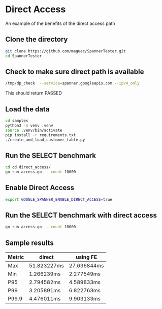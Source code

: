# Direct Access

An example of the benefits of the direct access path

## Clone the directory

```bash
git clone https://github.com/maguec/SpannerTester.git
cd SpannerTester
```

## Check to make sure direct path is available

```bash
/tmp/dp_check  --service=spanner.googleapis.com --ipv4_only
```

This should return PASSED

## Load the data

```bash
cd samples
python3 -m venv .venv
source .venv/bin/activate
pip install -r requirements.txt
./create_and_load_customer_table.py

```
## Run the SELECT benchmark

```bash
cd cd direct_access/
go run access.go  --count 10000
```

## Enable Direct Access

```bash
export GOOGLE_SPANNER_ENABLE_DIRECT_ACCESS=true
```

## Run the SELECT benchmark with direct access

```bash
go run access.go  --count 10000
``````

## Sample results

| Metric | direct | using FE |
| --    | -- | -- |
| Max   |51.823227ms| 27.636844ms |
| Min   |1.266239ms | 2.277549ms |
| P95   |2.794582ms | 4.589833ms |
| P99   |3.205891ms | 6.822763ms |
| P99.9 |4.476011ms | 9.903133ms |


